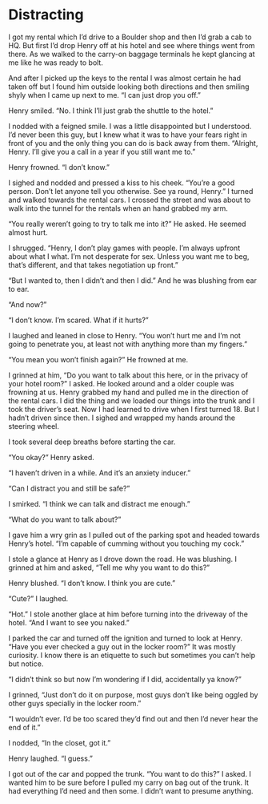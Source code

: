 # Distracting

I got my rental which I’d drive to a Boulder shop and then I’d grab a cab to HQ. But first I’d drop Henry off at his hotel and see where things went from there. As we walked to the carry-on baggage terminals he kept glancing at me like he was ready to bolt.

And after I picked up the keys to the rental I was almost certain he had taken off but I found him outside looking both directions and then smiling shyly when I came up next to me. “I can just drop you off.”

Henry smiled. “No. I think I’ll just grab the shuttle to the hotel.”

I nodded with a feigned smile. I was a little disappointed but I understood. I’d never been this guy, but I knew what it was to have your fears right in front of you and the only thing you can do is back away from them. “Alright, Henry. I’ll give you a call in a year if you still want me to.”

Henry frowned. “I don’t know.”

I sighed and nodded and pressed a kiss to his cheek. “You’re a good person. Don’t let anyone tell you otherwise. See ya round, Henry.” I turned and walked towards the rental cars. I crossed the street and was about to walk into the tunnel for the rentals when an hand grabbed my arm.

“You really weren’t going to try to talk me into it?” He asked. He seemed almost hurt.

I shrugged. “Henry, I don’t play games with people. I’m always upfront about what I what. I’m not desperate for sex. Unless you want me to beg, that’s different, and that takes negotiation up front.”

“But I wanted to, then I didn’t and then I did.” And he was blushing from ear to ear.

“And now?”

“I don’t know. I’m scared. What if it hurts?”

I laughed and leaned in close to Henry. “You won’t hurt me and I’m not going to penetrate you, at least not with anything more than my fingers.”

“You mean you won’t finish again?” He frowned at me.

I grinned at him, “Do you want to talk about this here, or in the privacy of your hotel room?” I asked. He looked around and a older couple was frowning at us. Henry grabbed my hand and pulled me in the direction of the rental cars. I did the thing and we loaded our things into the trunk and I took the driver’s seat. Now I had learned to drive when I first turned 18. But I hadn’t driven since then. I sighed and wrapped my hands around the steering wheel.

I took several deep breaths before starting the car.

“You okay?” Henry asked.

“I haven’t driven in a while. And it’s an anxiety inducer.”

“Can I distract you and still be safe?”

I smirked. “I think we can talk and distract me enough.”

“What do you want to talk about?”

I gave him a wry grin as I pulled out of the parking spot and headed towards Henry’s hotel. “I’m capable of cumming without you touching my cock.”

I stole a glance at Henry as I drove down the road. He was blushing. I grinned at him and asked, “Tell me why you want to do this?”

Henry blushed. “I don’t know. I think you are cute.”

“Cute?” I laughed.

“Hot.” I stole another glace at him before turning into the driveway of the hotel. “And I want to see you naked.”

I parked the car and turned off the ignition and turned to look at Henry. “Have you ever checked a guy out in the locker room?” It was mostly curiosity. I know there is an etiquette to such but sometimes you can’t help but notice.

“I didn’t think so but now I’m wondering if I did, accidentally ya know?”

I grinned, “Just don’t do it on purpose, most guys don’t like being oggled by other guys specially in the locker room.”

“I wouldn’t ever. I’d be too scared they’d find out and then I’d never hear the end of it.”

I nodded, “In the closet, got it.”

Henry laughed. “I guess.”

I got out of the car and popped the trunk. “You want to do this?” I asked. I wanted him to be sure before I pulled my carry on bag out of the trunk. It had everything I’d need and then some. I didn’t want to presume anything.